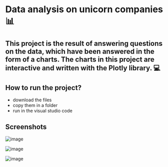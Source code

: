 # Data analysis on unicorn companies :bar_chart:
## This project is the result of answering questions on the data, which have been answered in the form of a charts. The charts in this project are interactive and written with the Plotly library. :computer:
## How to run the project?
- download the files
- copy them in a folder
- run in the visual studio code
## Screenshots
![image](https://github.com/mahdiehpanahian/Unicorn-companies-DataAnalysis/assets/123892361/3e73f327-d34f-42d9-83ee-d9ea8f8d31f4)

![image](https://github.com/mahdiehpanahian/Unicorn-companies-DataAnalysis/assets/123892361/c5fb642d-231a-4514-afa5-1b804ed7e313)

![image](https://github.com/mahdiehpanahian/Unicorn-companies-DataAnalysis/assets/123892361/01a32580-6bd8-4832-a022-577042f41f42)


